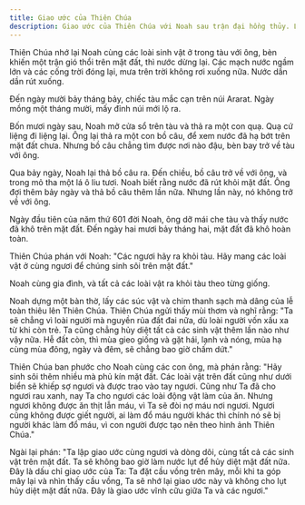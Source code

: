 ```yaml
---
title: Giao ước của Thiên Chúa
description: Giao ước của Thiên Chúa với Noah sau trận đại hồng thủy. Lời hứa không hủy diệt mặt đất bằng nước lụt nữa, dấu chỉ cầu vồng và những quy định mới cho nhân loại.
---
```


Thiên Chúa nhớ lại Noah cùng các loài sinh vật ở trong tàu với ông, bèn khiến một trận gió thổi trên mặt đất, thì nước dừng lại. Các mạch nước ngầm lớn và các cống trời đóng lại, mưa trên trời không rơi xuống nữa. Nước dần dần rút xuống.

Đến ngày mười bảy tháng bảy, chiếc tàu mắc cạn trên núi Ararat. Ngày mồng một tháng mười, mấy đỉnh núi mới lộ ra.

Bốn mươi ngày sau, Noah mở cửa sổ trên tàu và thả ra một con quạ. Quạ cứ liệng đi liệng lại. Ông lại thả ra một con bồ câu, để xem nước đã hạ bớt trên mặt đất chưa. Nhưng bồ câu chẳng tìm được nơi nào đậu, bèn bay trở về tàu với ông.

Qua bảy ngày, Noah lại thả bồ câu ra. Đến chiều, bồ câu trở về với ông, và trong mỏ tha một lá ô liu tươi. Noah biết rằng nước đã rút khỏi mặt đất. Ông đợi thêm bảy ngày và thả bồ câu thêm lần nữa. Nhưng lần này, nó không trở về với ông.

Ngày đầu tiên của năm thứ 601 đời Noah, ông dỡ mái che tàu và thấy nước đã khô trên mặt đất. Đến ngày hai mươi bảy tháng hai, mặt đất đã khô hoàn toàn.

Thiên Chúa phán với Noah: "Các ngươi hãy ra khỏi tàu. Hãy mang các loài vật ở cùng ngươi để chúng sinh sôi trên mặt đất."

Noah cùng gia đình, và tất cả các loài vật ra khỏi tàu theo từng giống.

Noah dựng một bàn thờ, lấy các súc vật và chim thanh sạch mà dâng của lễ toàn thiêu lên Thiên Chúa. Thiên Chúa ngửi thấy mùi thơm và nghĩ rằng: "Ta sẽ chẳng vì loài người mà nguyền rủa đất đai nữa, dù loài người vốn xấu xa từ khi còn trẻ. Ta cũng chẳng hủy diệt tất cả các sinh vật thêm lần nào như vậy nữa. Hễ đất còn, thì mùa gieo giống và gặt hái, lạnh và nóng, mùa hạ cùng mùa đông, ngày và đêm, sẽ chẳng bao giờ chấm dứt."

Thiên Chúa ban phước cho Noah cùng các con ông, mà phán rằng: "Hãy sinh sôi thêm nhiều mà phủ kín mặt đất. Các loài vật trên đất cũng như dưới biển sẽ khiếp sợ ngươi và được trao vào tay ngươi. Cũng như Ta đã cho ngươi rau xanh, nay Ta cho ngươi các loài động vật làm của ăn. Nhưng ngươi không được ăn thịt lẫn máu, vì Ta sẽ đòi nợ máu nơi ngươi. Ngươi cũng không được giết người, ai làm đổ máu người khác thì chính nó sẽ bị người khác làm đổ máu, vì con người được tạo nên theo hình ảnh Thiên Chúa."

Ngài lại phán: "Ta lập giao ước cùng ngươi và dòng dõi, cùng tất cả các sinh vật trên mặt đất. Ta sẽ không bao giờ làm nước lụt để hủy diệt mặt đất nữa. Đây là dấu chỉ giao ước của Ta: Ta đặt cầu vồng trên mây, mỗi khi ta góp mây lại và nhìn thấy cầu vồng, Ta sẽ nhớ lại giao ước này và không cho lụt hủy diệt mặt đất nữa. Đây là giao ước vĩnh cữu giữa Ta và các ngươi."
